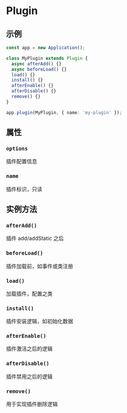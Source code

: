 # Plugin

## 示例

```ts
const app = new Application();

class MyPlugin extends Plugin {
  async afterAdd() {}
  async beforeLoad() {}
  load() {}
  install() {}
  afterEnable() {}
  afterDisable() {}
  remove() {}
}

app.plugin(MyPlugin, { name: 'my-plugin' });
```

## 属性

### `options`

插件配置信息

### `name`

插件标识，只读

## 实例方法

### `afterAdd()`

插件 add/addStatic 之后

### `beforeLoad()`

插件加载前，如事件或类注册

### `load()`

加载插件，配置之类

### `install()`

插件安装逻辑，如初始化数据

### `afterEnable()`

插件激活之后的逻辑

### `afterDisable()`

插件禁用之后的逻辑

### `remove()`

用于实现插件删除逻辑
